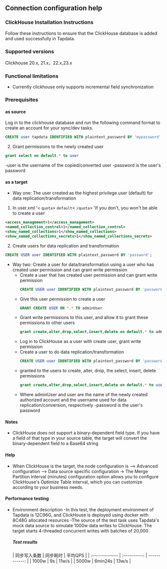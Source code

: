 ## Connection configuration help 
### ClickHouse Installation Instructions
Follow these instructions to ensure that the ClickHouse database is added and used successfully in Tapdata.
### Supported versions
Clickhouse 20.x, 21.x，22.x,23.x
### Functional limitations
- Currently clickhouse only supports incremental field synchronization
### Prerequisites
#### as source
Log in to the clickhouse database and run the following command format to create an account for your sync/dev tasks.
```sql
CREATE user tapdata IDENTIFIED WITH plaintext_password BY 'mypassword'
```
2. Grant permissions to the newly created user
```sql
grant select on default.* to user
```
-user is the username of the copied/converted user
-password is the user's password
#### as a target
- Way one:
The user created as the highest privilege user (default) for data replication/transformation
1. In user.xml '&lt; `quota`&gt; `default`&lt; `/quota`&gt; 'If you don't, you won't be able to create a user
``` xml
<access_management>1</access_management>
<named_collection_control>1</named_collection_control>
<show_named_collections>1</show_named_collections>
<show_named_collections_secrets>1</show_named_collections_secrets>
```
2. Create users for data replication and transformation
```sql
CREATE USER user IDENTIFIED WITH plaintext_password BY 'password';
```
- Way two: Create a user for data/transformation using a user who has created user permission and can grant write permission
  - Create a user that has created user permission and can grant write permission
    ``` sql
    CREATE USER user IDENTIFIED WITH plaintext_password BY 'password'
    ```
  - Give this user permission to create a user
    ```sql
    GRANT CREATE USER ON *.* TO adminUser
    ```
  - Grant write permissions to this user, and allow it to grant these permissions to other users
    ```sql
    grant create,alter,drop,select,insert,delete on default.* to adminUser with grant option
    ```
  - Log in to ClickHouse as a user with create user, grant write permission
  - Create a user to do data replication/transformation
    ```sql
    CREATE USER user IDENTIFIED WITH plaintext_password BY 'password';
    ```
  - granted to the users to create, alter, drop, the select, insert, delete permissions
    ```sql
    grant create,alter,drop,select,insert,delete on default.* to user
    ```
  - Where adminUser and user are the name of the newly created authorized account and the username used for data replication/conversion, respectively
  -password is the user's password
#### Notes
- ClickHouse does not support a binary-dependent field type. If you have a field of that type in your source table, the target will convert the binary-dependent field to a Base64 string
#### Help
- When ClickHouse is the target, the node configuration is --&gt; Advanced configuration --&gt; Data source specific configuration -&gt; The Merge Partition Interval (minutes) configuration option allows you to configure ClickHouse's Optimize Table interval, which you can customize according to your business needs.
#### Performance testing
- Environment description
  -In this test, the deployment environment of Tapdata is 12C96G, and ClickHouse is deployed using docker with 8C48G allocated resources
  -The source of the test task uses Tapdata's mock data source to simulate 1000w data writes to ClickHouse. The target starts 4-threaded concurrent writes with batches of 20,000
  ##### Test results
  | 同步写入条数   | 同步耗时 |   平均QPS |
      | :------------- | :----------: | ------------: |
  | 1000w |   9s   | 11w/s |
  | 5000w        |    6min24s     |         13w/s |